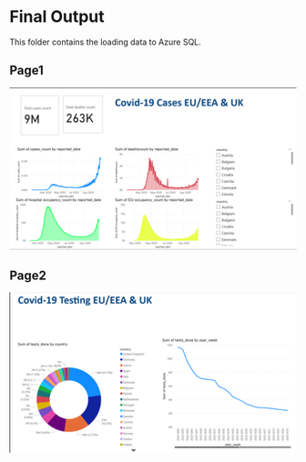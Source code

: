 # Final Output

This folder contains the loading data to Azure SQL.

## Page1
![Page1](page1.png)


## Page2
![Page2](page2.png)
